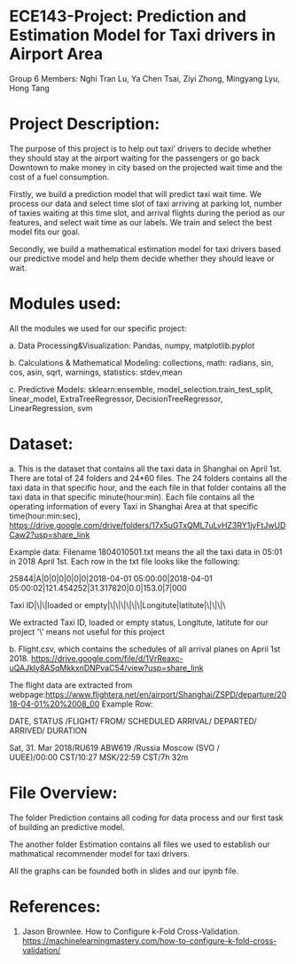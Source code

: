# ECE143-Project: Prediction and Estimation Model for Taxi drivers in Airport Area
Group 6 Members: Nghi Tran Lu, Ya Chen Tsai, Ziyi Zhong, Mingyang Lyu, Hong Tang
# Project Description: 
The purpose of this project is to help out taxi’ drivers to decide whether they should stay at the airport waiting for the passengers or go back Downtown to make money in city based on the projected wait time and the cost of a fuel consumption. 

Firstly, we build a prediction model that will predict taxi wait time. We process our data and select time slot of taxi arriving at parking lot, number of taxies waiting at this time slot, and arrival flights during the period as our features, and select wait time as our labels. We train and select the best model fits our goal. 

Secondly, we build a mathematical estimation model for taxi drivers based our predictive model and help them decide whether they should leave or wait.

# Modules used: 
All the modules we used for our specific project:

a. Data Processing&Visualization:
   Pandas,
   numpy,
   matplotlib.pyplot

b. Calculations & Mathematical Modeling:
   collections,
   math: radians, sin, cos, asin, sqrt, 
   warnings,
   statistics: stdev,mean

c. Predictive Models:
   sklearn:ensemble, model_selection.train_test_split, linear_model, ExtraTreeRegressor, DecisionTreeRegressor, LinearRegression, svm
   
# Dataset: 
a. This is the dataset that contains all the taxi data in Shanghai on April 1st. There are total of 24 folders and 24*60 files. The 24 folders contains all the taxi data in that specific hour, and the each file in that folder contains all the taxi data in that specific minute(hour:min). Each file contains all the operating information of every Taxi in Shanghai Area at that specific time(hour:min:sec), https://drive.google.com/drive/folders/17x5uGTxQML7uLvHZ3RY1jyFtJwUDCaw2?usp=share_link

Example data:
Filename 1804010501.txt means the all the taxi data in 05:01 in 2018 April 1st.
Each row in the txt file looks like the following:

25844|A|0|0|0|0|0|0|2018-04-01 05:00:00|2018-04-01 05:00:02|121.454252|31.317820|0.0|153.0|7|000

Taxi ID|\\|\\|loaded or empty|\\|\\|\\|\\|\\|\\|Longitute|latitute|\\|\\|\\|\\

We extracted Taxi ID, loaded or empty status, Longitute, latitute for our project
'\\' means not useful for this project

b. Flight.csv, which contains the schedules of all arrival planes on April 1st 2018. https://drive.google.com/file/d/1VrReaxc-uQAJkly8ASqMkkxnDNPvaC54/view?usp=share_link

The flight data are extracted from webpage:https://www.flightera.net/en/airport/Shanghai/ZSPD/departure/2018-04-01%20%2008_00
Example Row:

DATE, STATUS /FLIGHT/ FROM/ SCHEDULED ARRIVAL/ DEPARTED/ ARRIVED/ DURATION				

Sat, 31. Mar 2018/RU619 ABW619 /Russia Moscow (SVO / UUEE)/00:00 CST/10:27 MSK/22:59 CST/7h 32m																		


# File Overview: 

The folder Prediction contains all coding for data process and our first task of building an predictive model.

The another folder Estimation contains all files we used to establish our mathmatical recommender model for taxi drivers.

All the graphs can be founded both in slides and our ipynb file.

# References:
1. Jason Brownlee. How to Configure k-Fold Cross-Validation. https://machinelearningmastery.com/how-to-configure-k-fold-cross-validation/
